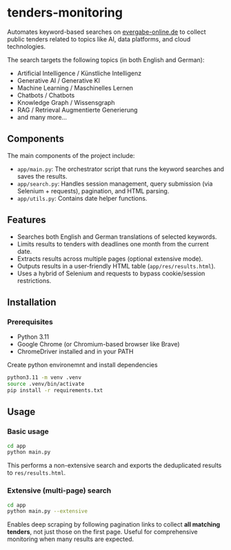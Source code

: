 # tenders-monitoring

Automates keyword-based searches on [evergabe-online.de](https://www.evergabe-online.de/) to collect public tenders related to topics like AI, data platforms, and cloud technologies.

The search targets the following topics (in both English and German):
- Artificial Intelligence / Künstliche Intelligenz
- Generative AI / Generative KI
- Machine Learning / Maschinelles Lernen
- Chatbots / Chatbots
- Knowledge Graph / Wissensgraph
- RAG / Retrieval Augmentierte Generierung
- and many more...

## Components
The main components of the project include:
- `app/main.py`: The orchestrator script that runs the keyword searches and saves the results.
- `app/search.py`: Handles session management, query submission (via Selenium + requests), pagination, and HTML parsing.
- `app/utils.py`: Contains date helper functions.

## Features
- Searches both English and German translations of selected keywords.
- Limits results to tenders with deadlines one month from the current date.
- Extracts results across multiple pages (optional extensive mode).
- Outputs results in a user-friendly HTML table (`app/res/results.html`).
- Uses a hybrid of Selenium and requests to bypass cookie/session restrictions.

## Installation

### Prerequisites
- Python 3.11
- Google Chrome (or Chromium-based browser like Brave)
- ChromeDriver installed and in your PATH

Create python environemnt and install dependencies
```bash
python3.11 -m venv .venv
source .venv/bin/activate
pip install -r requirements.txt
```

## Usage
### Basic usage
```bash
cd app
python main.py
```
This performs a non-extensive search and exports the deduplicated results to `res/results.html`.

### Extensive (multi-page) search
```bash
cd app
python main.py --extensive
```
Enables deep scraping by following pagination links to collect **all matching tenders**, not just those on the first page. Useful for comprehensive monitoring when many results are expected.